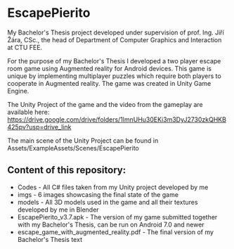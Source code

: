 # EscapePierito
My Bachelor's Thesis project developed under supervision of prof. Ing. Jiří Žára, CSc., the head of Department of Computer Graphics and Interaction at CTU FEE.

For the purpose of my Bachelor's Thesis I developed a two player escape room game using Augmented reality for Android devices. This game is unique by implementing multiplayer puzzles which require both players to cooperate in Augmented reality. The game was created in Unity Game Engine.

The Unity Project of the game and the video from the gameplay are available here: https://drive.google.com/drive/folders/1lmnUHu30EKi3m3DyJ2730zkQHKB425pv?usp=drive_link

The main scene of the Unity Project can be found in Assets/ExampleAssets/Scenes/EscapePierito

## Content of this repository:

* Codes - All C# files taken from my Unity project developed by me
* imgs - 6 images showcasing the final state of the game
* models - All 3D models used in the game and all their textures developed by me in Blender
* EscapePierito_v3.7.apk - The version of my game submitted together with my Bachelor's Thesis, can be run on Android 7.0 and newer
* escape_game_with_augmented_reality.pdf - The final version of my Bachelor's Thesis text
